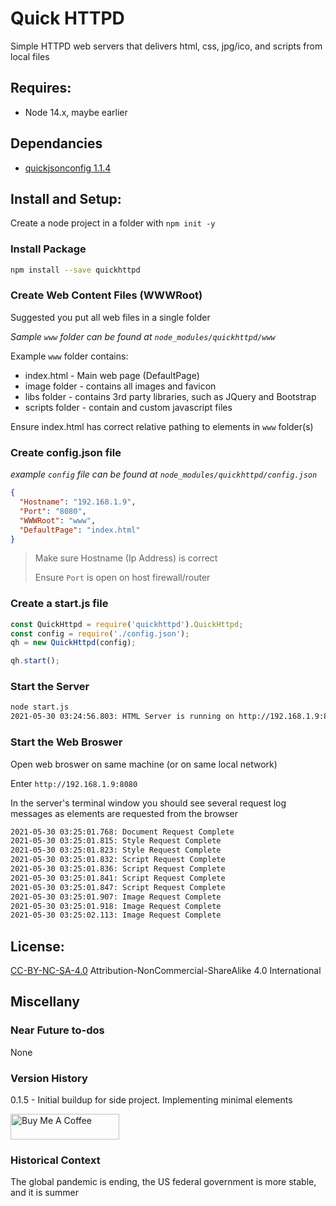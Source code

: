 # Quick HTTPD

Simple HTTPD web servers that delivers html, css, jpg/ico, and scripts from local files

## Requires:
- Node 14.x, maybe earlier

## Dependancies
- [quickjsonconfig 1.1.4](https://github.com/MarkKozel/quickjsonconfig)
## Install and Setup:
Create a node project in a folder with ```npm init -y```

### Install Package
```bash
npm install --save quickhttpd
```

### Create Web Content Files (WWWRoot)
Suggested you put all web files in a single folder

*Sample ```www``` folder can be found at ```node_modules/quickhttpd/www```*

Example ```www``` folder contains:

  * index.html - Main web page (DefaultPage)
  * image folder - contains all images and favicon
  * libs folder - contains 3rd party libraries, such as JQuery and Bootstrap
  * scripts folder - contain and custom javascript files
  
  Ensure index.html has correct relative pathing to elements in ```www``` folder(s)

### Create config.json file
*example ```config``` file  can be found at ```node_modules/quickhttpd/config.json```*
```json
{
  "Hostname": "192.168.1.9",
  "Port": "8080",
  "WWWRoot": "www",
  "DefaultPage": "index.html"
}
```

> Make sure Hostname (Ip Address) is correct
>
> Ensure ```Port``` is open on host firewall/router

### Create a start.js file
```javascript
const QuickHttpd = require('quickhttpd').QuickHttpd;
const config = require('./config.json');
qh = new QuickHttpd(config);

qh.start();
```

### Start the Server

```bash 
node start.js
2021-05-30 03:24:56.803: HTML Server is running on http://192.168.1.9:8080
```

### Start the Web Broswer
Open web broswer on same machine (or on same local network)

Enter ```http://192.168.1.9:8080```

In the server's terminal window you should see several request log messages as elements are requested from the browser

```bash
2021-05-30 03:25:01.768: Document Request Complete
2021-05-30 03:25:01.815: Style Request Complete
2021-05-30 03:25:01.823: Style Request Complete
2021-05-30 03:25:01.832: Script Request Complete
2021-05-30 03:25:01.836: Script Request Complete
2021-05-30 03:25:01.841: Script Request Complete
2021-05-30 03:25:01.847: Script Request Complete
2021-05-30 03:25:01.907: Image Request Complete
2021-05-30 03:25:01.918: Image Request Complete
2021-05-30 03:25:02.113: Image Request Complete
```

## License:
[CC-BY-NC-SA-4.0](https://creativecommons.org/licenses/by-nc-sa/4.0/)
Attribution-NonCommercial-ShareAlike 4.0 International

## Miscellany

### Near Future to-dos
None

### Version History

0.1.5 - Initial buildup for side project. Implementing minimal elements

<a href="https://www.buymeacoffee.com/MarkKozel" target="_blank"><img src="https://cdn.buymeacoffee.com/buttons/default-blue.png" alt="Buy Me A Coffee" height="41" width="174"></a>


### Historical Context
The global pandemic is ending, the US federal government is more stable, and it is summer